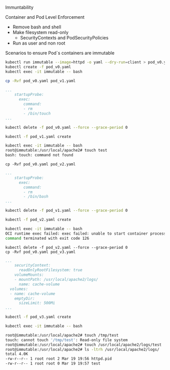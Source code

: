 Immuntability

Container and Pod Level Enforcement

- Remove bash and shell
- Make filesystem read-only
    - SecurityContexts and PodSecurityPolicies
- Run as user and non root

Scenarios to ensure Pod`s containers are immutable


```bash
kubectl run immutable --image=httpd -o yaml --dry-run=client > pod_v0.yaml
kubectl create -f pod_v0.yaml
kubectl exec -it immutable -- bash

cp -Rvf pod_v0.yaml pod_v1.yaml
```

```yaml
...
    startupProbe:
      exec:
        command:
        - rm
        - /bin/touch
...
```

```bash
kubectl delete -f pod_v0.yaml --force --grace-period 0

kubectl -f pod_v1.yaml create

kubectl exec -it immutable -- bash
root@immutable:/usr/local/apache2# touch test
bash: touch: command not found
```

```
cp -Rvf pod_v0.yaml pod_v2.yaml
```

```yaml
...
    startupProbe:
      exec:
        command:
        - rm
        - /bin/bash
...
```

```bash
kubectl delete -f pod_v1.yaml --force --grace-period 0

kubectl -f pod_v2.yaml create

kubectl exec -it immutable -- bash
OCI runtime exec failed: exec failed: unable to start container process: exec: "bash": executable file not found in $PATH: unknown
command terminated with exit code 126
```

```
kubectl delete -f pod_v2.yaml --force --grace-period 0
cp -Rvf pod_v0.yaml pod_v3.yaml
```

```yaml
...
    securityContext:
      readOnlyRootFilesystem: true
    volumeMounts:
    - mountPath: /usr/local/apache2/logs/
      name: cache-volume
  volumes:
  - name: cache-volume
    emptyDir:
      sizeLimit: 500Mi
...
```

```bash
kubectl -f pod_v3.yaml create

kubectl exec -it immutable -- bash

root@immutable:/usr/local/apache2# touch /tmp/test
touch: cannot touch '/tmp/test': Read-only file system
root@immutable:/usr/local/apache2# touch /usr/local/apache2/logs/test
root@immutable:/usr/local/apache2# ls -ltrh /usr/local/apache2/logs/
total 4.0K
-rw-r--r-- 1 root root 2 Mar 19 19:56 httpd.pid
-rw-r--r-- 1 root root 0 Mar 19 19:57 test
```